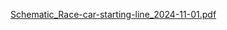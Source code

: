 [Schematic_Race-car-starting-line_2024-11-01.pdf](https://github.com/user-attachments/files/17601317/Schematic_Race-car-starting-line_2024-11-01.pdf)
